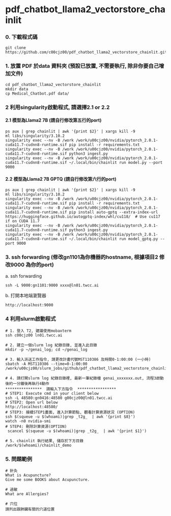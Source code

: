 # pdf_chatbot_llama2_vectorstore_chainlit

### 0. 下載程式碼
```
git clone https://github.com/c00cjz00/pdf_chatbot_llama2_vectorstore_chainlit.git
```

### 1. 放置 PDF 於data 資料夾 (預設已放置, 不需要執行, 除非你要自己增加文件)
```
cd pdf_chatbot_llama2_vectorstore_chainlit
mkdir data
cp Medical_Chatbot.pdf data/
```
### 2 利用singularity啟動程式, 請選擇2.1 or 2.2
#### 2.1 模型為Llama2 7B (請自行修改第五行的port)
```
ps aux | grep chainlit | awk '{print $2}' | xargs kill -9 
ml libs/singularity/3.10.2
singularity exec --nv -B /work /work/u00cjz00/nvidia/pytorch_2.0.1-cuda11.7-cudnn8-runtime.sif pip install -r requirements.txt
singularity exec --nv -B /work /work/u00cjz00/nvidia/pytorch_2.0.1-cuda11.7-cudnn8-runtime.sif python3 ingest.py
singularity exec --nv -B /work /work/u00cjz00/nvidia/pytorch_2.0.1-cuda11.7-cudnn8-runtime.sif ~/.local/bin/chainlit run model.py --port 9000
```
#### 2.2 模型為Llama2 7B GPTQ (請自行修改第六行的port)
```
ps aux | grep chainlit | awk '{print $2}' | xargs kill -9 
ml libs/singularity/3.10.2
singularity exec --nv -B /work /work/u00cjz00/nvidia/pytorch_2.0.1-cuda11.7-cudnn8-runtime.sif pip install -r requirements.txt
singularity exec --nv -B /work /work/u00cjz00/nvidia/pytorch_2.0.1-cuda11.7-cudnn8-runtime.sif pip install auto-gptq --extra-index-url https://huggingface.github.io/autogptq-index/whl/cu118/  # Use cu117 if on CUDA 11.7
singularity exec --nv -B /work /work/u00cjz00/nvidia/pytorch_2.0.1-cuda11.7-cudnn8-runtime.sif python3 ingest.py
singularity exec --nv -B /work /work/u00cjz00/nvidia/pytorch_2.0.1-cuda11.7-cudnn8-runtime.sif ~/.local/bin/chainlit run model_gptq.py --port 9000
```

### 3. ssh forwarding (修改gn1101為你機器的hostname, 根據項目2 修改9000 為你的port)
a. ssh forwarding
```
ssh -L 9000:gn1101:9000 xxxx@ln01.twcc.ai
```

b. 打開本地端瀏覽器
```
http://localhost:9000
```

### 4 利用slurm啟動程式
```
# 1. 登入 T2, 建議使用mobaxterm  
ssh c00cjz00 ln01.twcc.ai

# 2. 建立一個slurm log 紀錄目錄, 並進入此目錄
mkdir -p ~/genai_log; cd ~/genai_log

# 3. 輸入派送工作指令, 請更改計畫代號MST110386 及時間0-1:00:00 (一小時)
sbatch -A MST110386 --time=0-1:00:00 /work/u00cjz00/slurm_jobs/github/pdf_chatbot_llama2_vectorstore_chainlit/genai.slurm

# 4. 請打開slurm log 紀錄目錄裡, 最新一筆紀錄檔 genai_xxxxxxx.out, 流程3啟動後約一分鐘後再執行4動作
****************  請輸入下方指令  *****************
# STEP1: Execute cmd in your client below
ssh -L 48580:gn0416:48580 g00cjz00@ln01.twcc.ai
# STEP2: Open url below
http://localhost:48580/
# STEP3: 接續STEP1畫面, 進入計算節點, 觀看計算資源狀況 (OPTION)
ssh $(squeue -u $(whoami)|grep _t2g_  | awk '{print $8}')
watch -n0 nvidia-smi
# STEP4: 刪除計算資源(OPTION)
 scancel $(squeue -u $(whoami)|grep _t2g_  | awk '{print $1}')

# 5. chainlit 執行結果, 儲存於下方目錄
/work/$(whoami)/chainlit_demo
```

### 5. 問題範例
```
# 針灸
What is Acupuncture?
Give me some BOOKS about Acupuncture.

# 過敏
What are Allergies?

# 穴位
請列出跟肺臟有關的穴道位置
```
